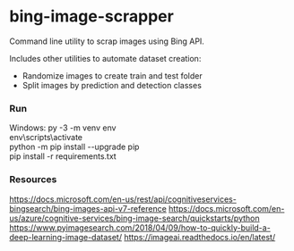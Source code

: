 
# bing-image-scrapper

Command line utility to scrap images using Bing API.

Includes other utilities to automate dataset creation:

 * Randomize images to create train and test folder
 * Split images by prediction and detection classes

### Run

Windows:
    py -3 -m venv env\
    env\scripts\activate\
    python -m pip install --upgrade pip\
    pip install -r requirements.txt

### Resources

https://docs.microsoft.com/en-us/rest/api/cognitiveservices-bingsearch/bing-images-api-v7-reference
https://docs.microsoft.com/en-us/azure/cognitive-services/bing-image-search/quickstarts/python
https://www.pyimagesearch.com/2018/04/09/how-to-quickly-build-a-deep-learning-image-dataset/
https://imageai.readthedocs.io/en/latest/

